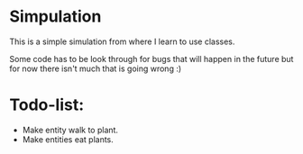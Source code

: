 # Simpulation
This is a simple simulation from where I learn to use classes.

Some code has to be look through for bugs that will happen in the future 
but for now there isn't much that is going wrong :)

# Todo-list:
* Make entity walk to plant.
* Make entities eat plants.